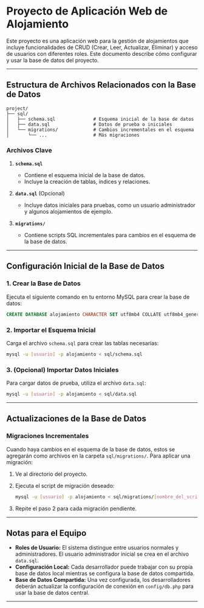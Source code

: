 # Proyecto de Aplicación Web de Alojamiento

Este proyecto es una aplicación web para la gestión de alojamientos que incluye funcionalidades de CRUD (Crear, Leer, Actualizar, Eliminar) y acceso de usuarios con diferentes roles. Este documento describe cómo configurar y usar la base de datos del proyecto.

---

## Estructura de Archivos Relacionados con la Base de Datos

```
project/
├── sql/
│   ├── schema.sql              # Esquema inicial de la base de datos
│   ├── data.sql                # Datos de prueba o iniciales
│   └── migrations/             # Cambios incrementales en el esquema
│       └── ...                 # Más migraciones
```

### Archivos Clave

1. **`schema.sql`**
   - Contiene el esquema inicial de la base de datos.
   - Incluye la creación de tablas, índices y relaciones.

2. **`data.sql`** (Opcional)
   - Incluye datos iniciales para pruebas, como un usuario administrador y algunos alojamientos de ejemplo.

3. **`migrations/`**
   - Contiene scripts SQL incrementales para cambios en el esquema de la base de datos.

---

## Configuración Inicial de la Base de Datos

### 1. Crear la Base de Datos
Ejecuta el siguiente comando en tu entorno MySQL para crear la base de datos:

```sql
CREATE DATABASE alojamiento CHARACTER SET utf8mb4 COLLATE utf8mb4_general_ci;
```

### 2. Importar el Esquema Inicial
Carga el archivo `schema.sql` para crear las tablas necesarias:

```bash
mysql -u [usuario] -p alojamiento < sql/schema.sql
```

### 3. (Opcional) Importar Datos Iniciales
Para cargar datos de prueba, utiliza el archivo `data.sql`:

```bash
mysql -u [usuario] -p alojamiento < sql/data.sql
```

---

## Actualizaciones de la Base de Datos

### Migraciones Incrementales
Cuando haya cambios en el esquema de la base de datos, estos se agregarán como archivos en la carpeta `sql/migrations/`. Para aplicar una migración:

1. Ve al directorio del proyecto.
2. Ejecuta el script de migración deseado:

   ```bash
   mysql -u [usuario] -p alojamiento < sql/migrations/[nombre_del_script].sql
   ```

3. Repite el paso 2 para cada migración pendiente.

---

## Notas para el Equipo

- **Roles de Usuario:** El sistema distingue entre usuarios normales y administradores. El usuario administrador inicial se crea en el archivo `data.sql`.
- **Configuración Local:** Cada desarrollador puede trabajar con su propia base de datos local mientras se configura la base de datos compartida.
- **Base de Datos Compartida:** Una vez configurada, los desarrolladores deberán actualizar la configuración de conexión en `config/db.php` para usar la base de datos central.

---
